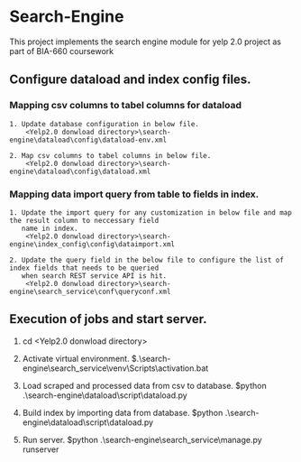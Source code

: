 # Search-Engine
This project implements the search engine module for yelp 2.0 project as part of BIA-660 coursework

## Configure dataload and index config files.

### Mapping csv columns to tabel columns for dataload
	1. Update database configuration in below file.
		<Yelp2.0 donwload directory>\search-engine\dataload\config\dataload-env.xml
		
	2. Map csv columns to tabel columns in below file.
		<Yelp2.0 donwload directory>\search-engine\dataload\config\dataload.xml
		
### Mapping data import query from table to fields in index.
	1. Update the import query for any customization in below file and map the result column to neccessary field 
	   name in index.
		<Yelp2.0 donwload directory>\search-engine\index_config\config\dataimport.xml
	
	2. Update the query field in the below file to configure the list of index fields that needs to be queried 
	   when search REST service API is hit.
		<Yelp2.0 donwload directory>\search-engine\search_service\conf\queryconf.xml
		
## Execution of jobs and start server.
1. cd <Yelp2.0 donwload directory>

2. Activate virtual environment.
	$.\search-engine\search_service\venv\Scripts\activation.bat
	
3. Load scraped and processed data from csv to database.
	$python .\search-engine\dataload\script\dataload.py
	
4. Build index by importing data from database.
	$python .\search-engine\dataload\script\dataload.py
	
5. Run server.
	$python .\search-engine\search_service\manage.py runserver

	